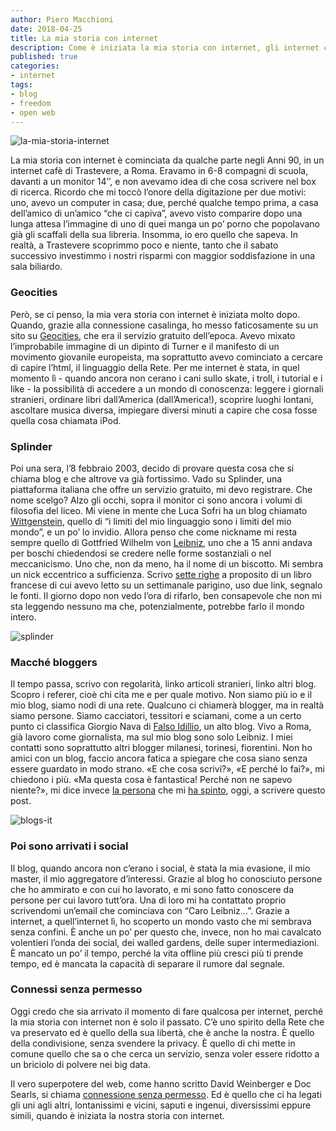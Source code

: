```yaml
---
author: Piero Macchioni
date: 2018-04-25
title: La mia storia con internet
description: Come è iniziata la mia storia con internet, gli internet cafè, geocities, splinder e il primo blog.
published: true
categories:
- internet
tags:
- blog
- freedom
- open web
---
```


![la-mia-storia-internet](/images/vault/la-mia-storia-internet.png)

La mia storia con internet è cominciata da qualche parte negli Anni 90, in un internet cafè di Trastevere, a Roma. Eravamo in 6-8 compagni di scuola, davanti a un monitor 14’’, e non avevamo idea di che cosa scrivere nel box di ricerca. Ricordo che mi toccò l’onore della digitazione per due motivi: uno, avevo un computer in casa; due, perché qualche tempo prima, a casa dell’amico di un’amico “che ci capiva”, avevo visto comparire dopo una lunga attesa l’immagine di uno di quei manga un po’ porno che popolavano già gli scaffali della sua libreria. Insomma, io ero quello che sapeva. In realtà, a Trastevere scoprimmo poco e niente, tanto che il sabato successivo investimmo i nostri risparmi con maggior soddisfazione in una sala biliardo.

### Geocities
Però, se ci penso, la mia vera storia con internet è iniziata molto dopo. Quando, grazie alla connessione casalinga, ho messo faticosamente su un sito su [Geocities](https://it.wikipedia.org/wiki/Yahoo!_GeoCities), che era il servizio gratuito dell’epoca. Avevo mixato l’improbabile immagine di un dipinto di Turner e il manifesto di un movimento giovanile europeista, ma soprattutto avevo cominciato a cercare di capire l’html, il linguaggio della Rete.
Per me internet è stata, in quel momento lì - quando ancora non cerano i cani sullo skate, i troll, i tutorial e i like - la possibilità di accedere a un mondo di conoscenza: leggere i giornali stranieri, ordinare libri dall’America (dall’America!), scoprire luoghi lontani, ascoltare musica diversa, impiegare diversi minuti a capire che cosa fosse quella cosa chiamata iPod. 

### Splinder
Poi una sera, l’8 febbraio 2003, decido di provare questa cosa che si chiama blog e che altrove va già fortissimo. Vado su Splinder, una piattaforma italiana che offre un servizio gratuito, mi devo registrare. Che nome scelgo? Alzo gli occhi, sopra il monitor ci sono ancora i volumi di filosofia del liceo. Mi viene in mente che Luca Sofri ha un blog chiamato [Wittgenstein](https://www.wittgenstein.it/), quello di “i limiti del mio linguaggio sono i limiti del mio mondo”, e un po’ lo invidio. Allora penso che come nickname mi resta sempre quello di Gottfried Wilhelm von [Leibniz](http://leibniz.me), uno che a 15 anni andava per boschi chiedendosi se credere nelle forme sostanziali o nel meccanicismo. Uno che, non da meno, ha il nome di un biscotto. Mi sembra un nick eccentrico a sufficienza. Scrivo [sette righe](http://leibniz.me/libri/2003/02/08/Ep%C3%AEtre-%C3%A0-nos-nouveaux-ma%C3%AEtres/) a proposito di un libro francese di cui avevo letto su un settimanale parigino, uso due link, segnalo le fonti. Il giorno dopo non vedo l’ora di rifarlo, ben consapevole che non mi sta leggendo nessuno ma che, potenzialmente, potrebbe farlo il mondo intero. 

![splinder](/images/vault/splinder.png)

### Macché bloggers
Il tempo passa, scrivo con regolarità, linko articoli stranieri, linko altri blog. Scopro i referer, cioè chi cita me e per quale motivo. Non siamo più io e il mio blog, siamo nodi di una rete. Qualcuno ci chiamerà blogger, ma in realtà siamo persone. Siamo cacciatori, tessitori e sciamani, come a un certo punto ci classifica Giorgio Nava di [Falso Idillio](https://books.google.it/books?id=xsPKZZnTImAC&pg=PA172&lpg=PA172&dq=falsoidillio+splinder&source=bl&ots=m4EtR5PMzm&sig=u2_i295yn6ynLe6iKhOkXdtYtrg&hl=it&sa=X&ved=0ahUKEwj2hraHltXaAhVDzKQKHcJLACMQ6AEIKTAA#v=onepage&q=falsoidillio%20splinder&f=false), un alto blog. Vivo a Roma, già lavoro come giornalista, ma sul mio blog sono solo Leibniz. I miei contatti sono soprattutto altri blogger milanesi, torinesi, fiorentini. Non ho amici con un blog, faccio ancora fatica a spiegare che cosa siano senza essere guardato in modo strano. «E che cosa scrivi?», «E perché lo fai?», mi chiedono i più. «Ma questa cosa è fantastica! Perché non ne sapevo niente?», mi dice invece [la persona](http://www.domitillaferrari.com/) che mi [ha spinto](https://lamiastoriaconinternet.it/), oggi, a scrivere questo post.

![blogs-it](/images/vault/blogs-it.png)

### Poi sono arrivati i social
Il blog, quando ancora non c’erano i social, è stata la mia evasione, il mio master, il mio aggregatore d’interessi. Grazie al blog ho conosciuto persone che ho ammirato e con cui ho lavorato, e mi sono fatto conoscere da persone per cui lavoro tutt’ora. Una di loro mi ha contattato proprio scrivendomi un’email che cominciava con “Caro Leibniz…”. 
Grazie a internet, a quell’internet lì, ho scoperto un mondo vasto che mi sembrava senza confini. È anche un po’ per questo che, invece, non ho mai cavalcato volentieri l’onda dei social, dei walled gardens, delle super intermediazioni. È mancato un po’ il tempo, perché la vita offline più cresci più ti prende tempo, ed è mancata la capacità di separare il rumore dal segnale. 

### Connessi senza permesso
Oggi credo che sia arrivato il momento di fare qualcosa per internet, perché la mia storia con internet non è solo il passato. C’è uno spirito della Rete che va preservato ed è quello della sua libertà, che è anche la nostra. È quello della condivisione, senza svendere la  privacy. È quello di chi mette in comune quello che sa o che cerca un servizio, senza voler essere ridotto a un briciolo di polvere nei big data. 

Il vero superpotere del web, come hanno scritto David Weinberger e Doc Searls, si chiama [connessione senza permesso](http://cluetrain.com/newclues/). Ed è quello che ci ha legati gli uni agli altri, lontanissimi e vicini, saputi e ingenui, diversissimi eppure simili, quando è iniziata la nostra storia con internet.

